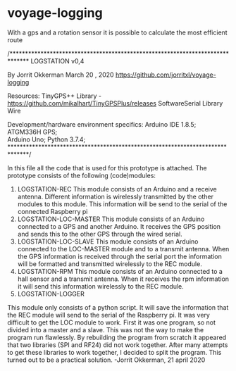 # voyage-logging
With a gps and a rotation sensor it is possible to calculate the most efficient route

/******************************************************************************
  LOGSTATION v0,4
  
  By Jorrit Okkerman 
  March 20 , 2020
  https://github.com/jorritxl/voyage-logging

  Resources:
  TinyGPS++ Library  - https://github.com/mikalhart/TinyGPSPlus/releases
  SoftwareSerial Library
  Wire

  Development/hardware environment specifics:
  Arduino IDE 1.8.5;
  ATGM336H GPS;  
  Arduino Uno;
  Python 3.7.4;
******************************************************************************/

In this file all the code that is used for this prototype is attached. The
prototype consists of the following (code)modules:
1. LOGSTATION-REC
This module consists of an Arduino and a receive antenna. Different information is
wirelessly transmitted by the other modules to this module. This information will
be send to the serial of the connected Raspberry pi
2. LOGSTATION-LOC-MASTER
This module consists of an Arduino connected to a GPS and another Arduino. It
receives the GPS position and sends this to the other GPS through the wired serial.
3. LOGSTATION-LOC-SLAVE
This module consists of an Arduino connected to the LOC-MASTER module and to a
transmit antenna. When the GPS information is received through the serial port the
information will be formatted and transmitted wirelessly to the REC module.
4. LOGSTATION-RPM
This module consists of an Arduino connected to a hall sensor and a transmit
antenna. When it receives the rpm information it will send this information
wirelessly to the REC module.
5. LOGSTATION-LOGGER


This module only consists of a python script. It will save the information that the
REC module will send to the serial of the Raspberry pi.
It was very difficult to get the LOC module to work. First it was one
program, so not divided into a master and a slave. This was not the way to
make the program run flawlessly. By rebuilding the program from scratch it
appeared that two libraries (SPI and RF24) did not work together. After
many attempts to get these libraries to work together, I decided to split
the program. This turned out to be a practical solution.
-Jorrit Okkerman, 21 april 2020
